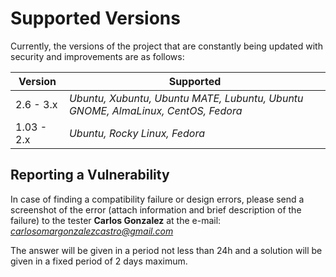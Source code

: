 # Supported Versions

Currently, the versions of the project that are constantly being updated with security and improvements are as follows: 

|    **Version**    |        **Supported**         |
| ------------- | ------------------------ |
| 2.6 - 3.x     | *Ubuntu, Xubuntu, Ubuntu MATE, Lubuntu, Ubuntu GNOME, AlmaLinux, CentOS, Fedora* |
| 1.03 - 2.x    | *Ubuntu, Rocky Linux, Fedora* |

## Reporting a Vulnerability

In case of finding a compatibility failure or design errors, please send a screenshot of the error (attach information and brief 
description of the failure) to the tester **Carlos Gonzalez** at the e-mail: *carlosomargonzalezcastro@gmail.com*

The answer will be given in a period not less than 24h and a solution will be given in a fixed period of 2 days maximum.

